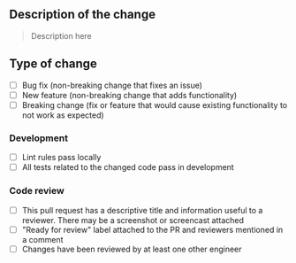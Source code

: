 ## Description of the change

> Description here

## Type of change
- [ ] Bug fix (non-breaking change that fixes an issue)
- [ ] New feature (non-breaking change that adds functionality)
- [ ] Breaking change (fix or feature that would cause existing functionality to not work as expected)

### Development

- [ ] Lint rules pass locally
- [ ] All tests related to the changed code pass in development

### Code review 

- [ ] This pull request has a descriptive title and information useful to a reviewer. There may be a screenshot or screencast attached
- [ ] "Ready for review" label attached to the PR and reviewers mentioned in a comment
- [ ] Changes have been reviewed by at least one other engineer
